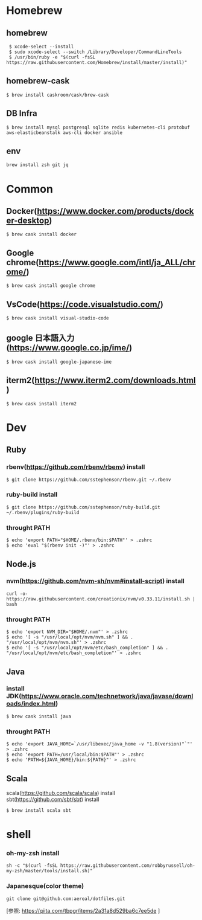 # Homebrew 
## homebrew
```
 $ xcode-select --install
 $ sudo xcode-select --switch /Library/Developer/CommandLineTools
 $ /usr/bin/ruby -e "$(curl -fsSL https://raw.githubusercontent.com/Homebrew/install/master/install)"
```  

## homebrew-cask
```
$ brew install caskroom/cask/brew-cask
```

## DB Infra
```
$ brew install mysql postgresql sqlite redis kubernetes-cli protobuf aws-elasticbeanstalk aws-cli docker ansible
```

## env
```
brew install zsh git jq
```

# Common
## Docker(https://www.docker.com/products/docker-desktop)
```
$ brew cask install docker
```
## Google chrome(https://www.google.com/intl/ja_ALL/chrome/)
```
$ brew cask install google chrome
```

## VsCode(https://code.visualstudio.com/)
```
$ brew cask install visual-studio-code   
```

## google 日本語入力(https://www.google.co.jp/ime/)
```
$ brew cask install google-japanese-ime
```

## iterm2(https://www.iterm2.com/downloads.html)
```
$ brew cask install iterm2
```

# Dev
## Ruby
### rbenv(https://github.com/rbenv/rbenv) install
```
$ git clone https://github.com/sstephenson/rbenv.git ~/.rbenv
```

### ruby-build install
```
$ git clone https://github.com/sstephenson/ruby-build.git ~/.rbenv/plugins/ruby-build
```

### throught PATH
```shell
$ echo 'export PATH="$HOME/.rbenv/bin:$PATH"' > .zshrc
$ echo 'eval "$(rbenv init -)"' > .zshrc
```

## Node.js
### nvm(https://github.com/nvm-sh/nvm#install-script) install
```
curl -o- https://raw.githubusercontent.com/creationix/nvm/v0.33.11/install.sh | bash
``` 

### throught PATH
```shell
$ echo 'export NVM_DIR="$HOME/.nvm"' > .zshrc 
$ echo '[ -s "/usr/local/opt/nvm/nvm.sh" ] && . "/usr/local/opt/nvm/nvm.sh"' > .zshrc
$ echo '[ -s "/usr/local/opt/nvm/etc/bash_completion" ] && . "/usr/local/opt/nvm/etc/bash_completion"' > .zshrc
```

## Java
### install JDK(https://www.oracle.com/technetwork/java/javase/downloads/index.html)
```
$ brew cask install java
```

### throught PATH
```shell
$ echo 'export JAVA_HOME=`/usr/libexec/java_home -v "1.8(version)"`"' > .zshrc
$ echo 'export PATH=/usr/local/bin:$PATH"' > .zshrc
$ echo 'PATH=${JAVA_HOME}/bin:${PATH}"' > .zshrc
```

## Scala
scala(https://github.com/scala/scala) install  
sbt(https://github.com/sbt/sbt) install
```
$ brew install scala sbt
```

# shell
### oh-my-zsh install
```shell
sh -c "$(curl -fsSL https://raw.githubusercontent.com/robbyrussell/oh-my-zsh/master/tools/install.sh)"
```
### Japanesque(color theme)
```shell
git clone git@github.com:aereal/dotfiles.git
```
[参照: https://qiita.com/tbpgr/items/2a31a8d529ba6c7ee5de ]  


